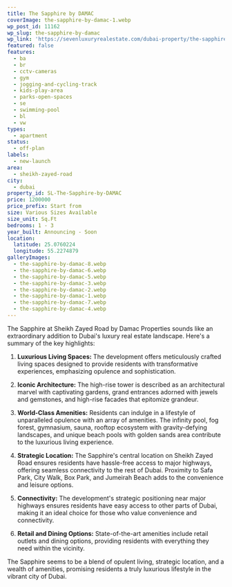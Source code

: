 ```yaml
---
title: The Sapphire by DAMAC
coverImage: the-sapphire-by-damac-1.webp
wp_post_id: 11162
wp_slug: the-sapphire-by-damac
wp_link: 'https://sevenluxuryrealestate.com/dubai-property/the-sapphire-by-damac/'
featured: false
features:
  - ba
  - br
  - cctv-cameras
  - gym
  - jogging-and-cycling-track
  - kids-play-area
  - parks-open-spaces
  - se
  - swimming-pool
  - bl
  - vw
types:
  - apartment
status:
  - off-plan
labels:
  - new-launch
area:
  - sheikh-zayed-road
city:
  - dubai
property_id: SL-The-Sapphire-by-DAMAC
price: 1200000
price_prefix: Start from
size: Various Sizes Available
size_unit: Sq.Ft
bedrooms: 1 - 3
year_built: Announcing - Soon
location:
  latitude: 25.0760224
  longitude: 55.2274879
galleryImages:
  - the-sapphire-by-damac-8.webp
  - the-sapphire-by-damac-6.webp
  - the-sapphire-by-damac-5.webp
  - the-sapphire-by-damac-3.webp
  - the-sapphire-by-damac-2.webp
  - the-sapphire-by-damac-1.webp
  - the-sapphire-by-damac-7.webp
  - the-sapphire-by-damac-4.webp
---
```


The Sapphire at Sheikh Zayed Road by Damac Properties sounds like an extraordinary addition to Dubai's luxury real estate landscape. Here's a summary of the key highlights:

1. **Luxurious Living Spaces:** The development offers meticulously crafted living spaces designed to provide residents with transformative experiences, emphasizing opulence and sophistication.

3. **Iconic Architecture:** The high-rise tower is described as an architectural marvel with captivating gardens, grand entrances adorned with jewels and gemstones, and high-rise facades that epitomize grandeur.

5. **World-Class Amenities:** Residents can indulge in a lifestyle of unparalleled opulence with an array of amenities. The infinity pool, fog forest, gymnasium, sauna, rooftop ecosystem with gravity-defying landscapes, and unique beach pools with golden sands area contribute to the luxurious living experience.

7. **Strategic Location:** The Sapphire's central location on Sheikh Zayed Road ensures residents have hassle-free access to major highways, offering seamless connectivity to the rest of Dubai. Proximity to Safa Park, City Walk, Box Park, and Jumeirah Beach adds to the convenience and leisure options.

9. **Connectivity:** The development's strategic positioning near major highways ensures residents have easy access to other parts of Dubai, making it an ideal choice for those who value convenience and connectivity.

11. **Retail and Dining Options:** State-of-the-art amenities include retail outlets and dining options, providing residents with everything they need within the vicinity.

The Sapphire seems to be a blend of opulent living, strategic location, and a wealth of amenities, promising residents a truly luxurious lifestyle in the vibrant city of Dubai.

